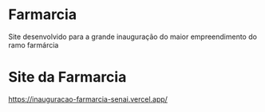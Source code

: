 # Farmarcia
Site desenvolvido para a grande inauguração do maior empreendimento do ramo farmárcia

# Site da Farmarcia
https://inauguracao-farmarcia-senai.vercel.app/
